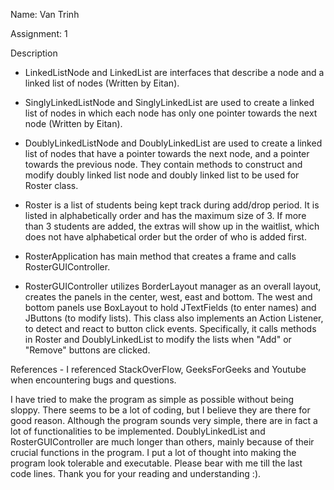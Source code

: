 Name: Van Trinh

Assignment: 1

Description

* LinkedListNode and LinkedList are interfaces that describe a node and a linked list of nodes (Written by Eitan).

* SinglyLinkedListNode and SinglyLinkedList are used to create a linked list of nodes in which each node has only
one pointer towards the next node (Written by Eitan).

* DoublyLinkedListNode and DoublyLinkedList are used to create a linked list of nodes that have a pointer towards
the next node, and a pointer towards the previous node. They contain methods to construct and modify doubly linked 
list node and doubly linked list to be used for Roster class.

* Roster is a list of students being kept track during add/drop period. It is listed in alphabetically order and
has the maximum size of 3. If more than 3 students are added, the extras will show up in the waitlist, which does 
not have alphabetical order but the order of who is added first.

* RosterApplication has main method that creates a frame and calls RosterGUIController.

* RosterGUIController utilizes BorderLayout manager as an overall layout, creates the panels in the center, west, east
and bottom. The west and bottom panels use BoxLayout to hold JTextFields (to enter names) and JButtons (to modify lists). 
This class also implements an Action Listener, to detect and react to button click events. Specifically, it calls methods
in Roster and DoublyLinkedList to modify the lists when "Add" or "Remove" buttons are clicked. 


References - I referenced StackOverFlow, GeeksForGeeks and Youtube when encountering bugs and questions.

I have tried to make the program as simple as possible without being sloppy. There seems to be a lot of coding, but I
believe they are there for good reason. Although the program sounds very simple, there are in fact a lot of functionalities
to be implemented. DoublyLinkedList and RosterGUIController are much longer than others, mainly because of their crucial
functions in the program. I put a lot of thought into making the program look tolerable and executable. Please bear with
me till the last code lines. Thank you for your reading and understanding :).